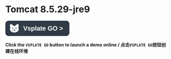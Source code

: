 # Tomcat 8.5.29-jre9

<a href="https://www.vsplate.com/?docker-compose=https://github.com/vsplate/dcenvs/tomcat/8.5.29-jre9"><img alt="VSPLATE GO" src="https://raw.githubusercontent.com/vsplate/images/master/vsgo_btn.png" width="200px"></a>

**Click the `VSPLATE GO` button to launch a demo online / 点击`VSPLATE GO`按钮创建在线环境**